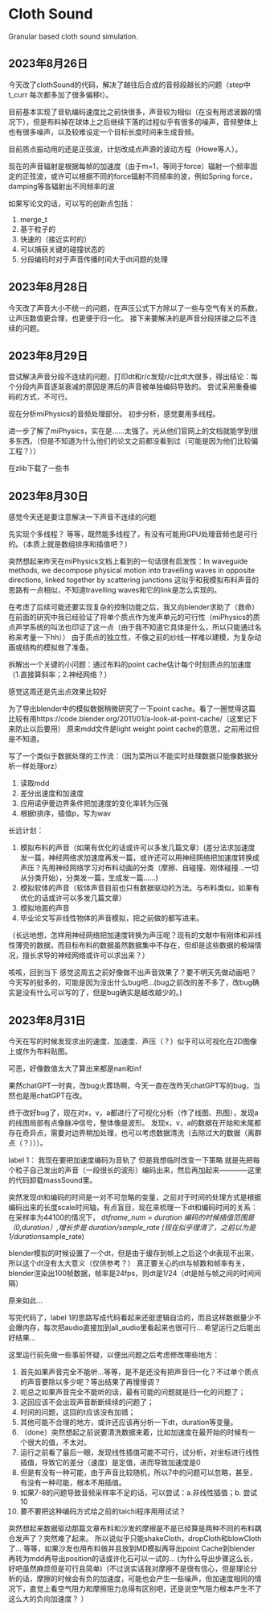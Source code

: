 # Cloth Sound
Granular based cloth sound simulation.
## 2023年8月26日
今天改了clothSound的代码，解决了越往后合成的音频段越长的问题（step中t_curr 每次都多加了很多偏移t）。

目前基本实现了音轨编码速度比之前快很多，声音较为相似（在没有用滤波器的情况下），但是布料掉在球体上之后继续下落的过程似乎有很多的噪声，音频整体上也有很多噪声，以及较难设定一个目标长度时间来生成音频。

目前质点振动用的还是正弦波，计划改成点声源的波动方程（Howe等人）。

现在的声音辐射是根据每帧的加速度（由于m=1，等同于force）辐射一个频率固定的正弦波，或许可以根据不同的force辐射不同频率的波，例如Spring force，damping等各辐射出不同频率的波

如果写论文的话，可以写的创新点包括：
1. merge_t
2. 基于粒子的
3. 快速的（接近实时的）
4. 可以捕获关键的碰撞状态的
5. 分段编码时对于声音传播时间大于dt问题的处理

## 2023年8月28日
今天改了声音大小不统一的问题，在声压公式下方除以了一些与空气有关的系数，让声压数值更合理，也更便于归一化。
接下来要解决的是声音分段拼接之后不连续的问题。

## 2023年8月29日

尝试解决声音分段不连续的问题，打印dt和r/c发现r/c比dt大很多，得出结论：每个分段内声音逐渐衰减的原因是滞后的声音被单独编码导致的。
尝试采用重叠编码的方式，不可行。

现在分析miPhysics的音频处理部分。
初步分析，感觉要用多线程。

进一步了解了miPhysics，实在是......太强了。光从他们官网上的文档就能学到很多东西。（但是不知道为什么他们的论文之前都没看到过（可能是因为他们比较偏工程？））

在zlib下载了一些书

## 2023年8月30日

感觉今天还是要注意解决一下声音不连续的问题

先实现个多线程？
等等，既然能多线程了，有没有可能用GPU处理音频也是可行的。（本质上就是数组排序和插值吧？）

突然想起来昨天在miPhysics文档上看到的一句话很有启发性：In waveguide methods, we decompose physical motion into travelling waves in opposite directions, linked together by scattering junctions
这似乎和我模拟布料声音的思路有一点相似，不知道travelling waves和它的link是怎么实现的。

在考虑了后续可能还要实现复杂的控制功能之后，我又向blender求助了（救命）
在前面的研究中我已经验证了将单个质点作为发声单元的可行性（miPhysics的质点声学系统的叫法也印证了这一点（由于我不知道它具体是什么，所以只能通过名称来考量一下hh））
由于质点的独立性，不像之前的纱线一样难以建模，为复杂动画或结构的模拟做了准备。

拆解出一个关键的小问题：通过布料的point cache估计每个时刻质点的加速度（1.直接算斜率；2.神经网络？）

感觉这周还是先出点效果比较好

为了导出blender中的模拟数据稍微研究了一下point cache。看了一圈觉得这篇比较有用https://code.blender.org/2011/01/a-look-at-point-cache/（这里记下来防止以后要用）
原来mdd文件是light weight point cache的意思，之前用过但是不知道。

写了一个类似于数据处理的工作流：（因为菜所以不能实时处理数据只能像数据分析一样处理orz）
1. 读取mdd
2. 差分出速度和加速度
3. 应用诺伊曼边界条件把加速度的变化率转为压强
4. 根据t排序，插值p，写为wav

 长远计划：
 1. 模拟布料的声音（如果有优化的话或许可以多发几篇文章）(差分法求加速度发一篇，神经网络求加速度再发一篇，或许还可以用神经网络把加速度转换成声压？先用神经网络学习对布料动画的分类（摩擦、自碰撞、刚体碰撞...一切从分类开始），分类发一篇，生成发一篇......)
 2. 模拟软体的声音（软体声音目前也只有数据驱动的方法。与布料类似，如果有优化的话或许可以多发几篇文章）
 3. 模拟地面的声音
 4. 毕业论文写非线性物体的声音模拟，把之前做的都写进来。

 （长远地想，怎样用神经网络把加速度转换为声压呢？现有的文献中有刚体和非线性薄壳的数据，而目标布料的数据虽然数据集中不存在，但却是这些数据的极端情况，擅长求导的神经网络或许可以求出来？）


咳咳，回到当下
感觉这周五之前好像做不出声音效果了？要不明天先做动画吧？
今天写的挺多的，可能是因为没出什么bug吧...(bug之前改的差不多了，改bug确实是没有什么可以写的了，但是bug确实是越改越少的。)

## 2023年8月31日

今天在写的时候发现求出的速度、加速度、声压（？）似乎可以可视化在2D图像上或作为布料贴图。

可恶，好像数值太大了算出来都是nan和inf

果然chatGPT一时爽，改bug火葬场啊，今天一直在改昨天chatGPT写的bug，当然也是用chatGPT在改。

终于改好bug了，现在对x，v，a都进行了可视化分析（作了线图、热图），发现a的线图局部有点像脉冲信号，整体像是波形。
发现x，v，a的数据在开始和末尾都存在奇异点，需要对边界稍加处理，也可以考虑数据清洗（去除过大的数据（离群点（？）））。

label 1：
我现在要把加速度编码为音轨了
但是我想临时改变一下策略
就是先把每个粒子自己发出的声音（一段很长的波形）编码出来，然后再加起来————这里的代码卸载massSound里。


突然发现dt和编码的时间是一对不可忽略的变量，之前对于时间的处理方式是根据编码出来的长度scale时间轴，有点盲目，现在来梳理一下dt和编码时间的关系：
在采样率为44100的情况下，
dt*frame_num = duration
编码的时候插值范围是 （0,duration）,增长步是 duration/sample_rate (现在似乎理清了，之前以为是1/duration*sample_rate)

blender模拟的时候设置了一个dt，但是由于缓存到帧上之后这个dt表现不出来，所以这个dt没有太大意义（仅供参考？）
真正要关心的dt与帧数和帧率有关，blender渲染出100帧数据，帧率是24fps，则dt是1/24（dt是帧与帧之间的时间间隔）

原来如此...


写完代码了，label 1的思路写成代码看起来还挺逻辑自洽的，而且这样数据量少不会爆内存，每次把audio直接加到all_audio里看起来也很可行...
希望运行之后能出好结果...

这里运行前先做一些事前怀疑，以便出问题之后考虑修改哪些地方：
1. 首先如果声音完全不能听...等等，是不是还没有把声音归一化？不过单个质点的声音要除以多少呢？等出结果了再慢慢调？
2. 呃总之如果声音完全不能听的话，最有可能的问题就是归一化的问题了；
3. 这回应该不会出现声音断断续续的问题了；
4. 时间的问题，这回的t应该没有加错；
5. 其他可能不合理的地方，或许还应该再分析一下dt，duration等变量。
6. （done）突然想起之前说要清洗数据来着，比如加速度在最开始的时候有一个很大的值，不太对。
7. 运行之前看了最后一眼，发现线性插值可能不可行，试分析，对坐标进行线性插值，导致它的差分（速度）是定值，进而导致加速度是0
8. 但是有没有一种可能，由于声音比较随机，所以7中的问题可以忽略，甚至，有没有一种可能，根本不用插值。
9. 如果7-8的问题导致音频采样率不足的话，可以尝试：a.非线性插值；b. 尝试10
10. 要不要把这种编码方式给之前的taichi程序用用试试？

突然想起来数据驱动那篇文章布料和沙发的摩擦是不是已经算是两种不同的布料耦合发声了？突然难了起来。
所以说似乎只能shakeCloth，dropCloth和blowCloth了...
等等，如果沙发也用布料做并且放到MD模拟再导出point Cache到blender再转为mdd再导出position的话或许化石可以一试的... (为什么导出步骤这么长，好吧虽然麻烦但是可行且简单)（不过说实话我对摩擦不是很有信心，但是理论分析的话，摩擦的时候会有负的加速度，可能也会产生一些噪声，但加速度相同的情况下，直觉上看空气阻力和摩擦阻力总得有区别吧，还是说空气阻力根本产生不了这么大的负向加速度？ ）